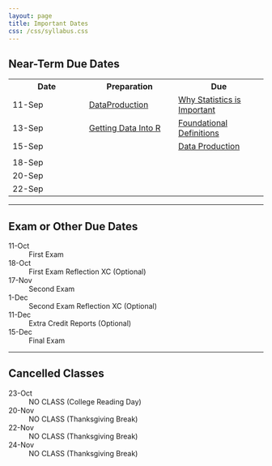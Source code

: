 ```yaml
---
layout: page
title: Important Dates
css: /css/syllabus.css
---
```


## Near-Term Due Dates

<table width="90%">
<tr><th width="30%">Date</th><th width="35%">Preparation</th><th width="35%">Due</th></tr>
<tr><td>11-Sep</td>
    <td><a href="../modules/DataProduction">DataProduction</a></td>
    <td><a href="../modules/WhyStats_HW">Why Statistics is Important</a></td></tr>
<tr><td>13-Sep</td>
    <td><a href="../modules/GetDataIntoR">Getting Data Into R</a></td>
    <td><a href="../modules/FoundationalDefns_HW">Foundational Definitions</a></td></tr>
<tr><td>15-Sep</td>
    <td></td>
    <td><a href="../modules/DataProduction_HW">Data Production</a></td></tr>
<tr><td></td><td></td><td></td></tr>
<tr><td>18-Sep</td>
    <td></td>
    <td></td></tr>
<tr><td>20-Sep</td>
    <td></td>
    <td></td></tr>
<tr><td>22-Sep</td>
    <td></td>
    <td></td></tr>
</table>


<!---
<dt>23-Jan</dt><dd></dd>
<dt>25-Jan</dt><dd><a href="../modules/GettingDataIntoR_HW">Getting Data Into R</a></dd>
<dt>30-Jan</dt><dd><a href="../modules/UEDAQuant2_HW">Univariate EDA - Quantitative</a></dd>
<dt>1-Feb</dt><dd><a href="../modules/UEDACat_HW">Univariate EDA - Categorical</a></dd>
<dt>6-Feb</dt><dd><a href="../modules/NormalDist_HW">Normal Distributions</a></dd>
<dt>13-Feb</dt><dd><a href="../modules/BEDAQuant_HW">Bivariate EDA - Quantitative</a></dd>
<dt>15-Feb</dt><dd><a href="../modules/BEDACat_HW">Bivariate EDA - Categorical</a></dd>
<dt>17-Feb</dt><dd><a href="../modules/LinearRegression_HW">Linear Regression</a></dd>
<dt>20-Feb</dt><dd><a href="../modules/Probability_HW">Probability</a></dd>
<dt>24-Feb</dt><dd><a href="../modules/SamplingDist_HW">Sampling Distributions</a></dd>
<dt>3-Mar</dt><dd><a href="../modules/HypTesting_HW">Hypothesis Testing</a></dd>
<dt>13-Mar</dt><dd><a href="../modules/ConfRegions_HW">Confidence Regions</a></dd>
<dt>20-Mar</dt><dd><a href="../modules/1SampleZ_HW">1-Sample Z-Test</a></dd>
<dt>27-Mar</dt><dd><a href="../modules/1Samplet_HW">1-Sample t-Test</a></dd>
<dt>3-Apr</dt><dd><a href="../modules/2Samplet_HW">2-Sample t-Test</a></dd>
<dt>7-Apr</dt><dd><a href="../modules/ChiSquare_HW">Chi-Square Test</a></dd>

<dt>XX-Jan</dt><dd><a href="../modules/GOFTest_HW">Goodness-of-Fit Test</a></dd>
--->


---- 

## Exam or Other Due Dates
<dl class="dl-horizontal">
<dt>11-Oct</dt><dd>First Exam</dd> 
<dt>18-Oct</dt><dd>First Exam Reflection XC (Optional)</dd>
<dt>17-Nov</dt><dd>Second Exam</dd>
<dt>1-Dec</dt><dd>Second Exam Reflection XC (Optional)</dd>
<dt>11-Dec</dt><dd>Extra Credit Reports (Optional)</dd>
<dt>15-Dec</dt><dd>Final Exam</dd>
<!---
-->
</dl>


---- 

## Cancelled Classes
<dl class="dl-horizontal">
<dt>23-Oct</dt><dd>NO CLASS (College Reading Day)</dd>
<dt>20-Nov</dt><dd>NO CLASS (Thanksgiving Break)</dd>
<dt>22-Nov</dt><dd>NO CLASS (Thanksgiving Break)</dd>
<dt>24-Nov</dt><dd>NO CLASS (Thanksgiving Break)</dd>
<!---
<dt>22-Sep</dt><dd>NO CLASS (Prof. Ogle gone)</dd>
<dt>15-Nov</dt><dd>NO CLASS (Prof. Ogle gone)</dd>
--->
</dl>
